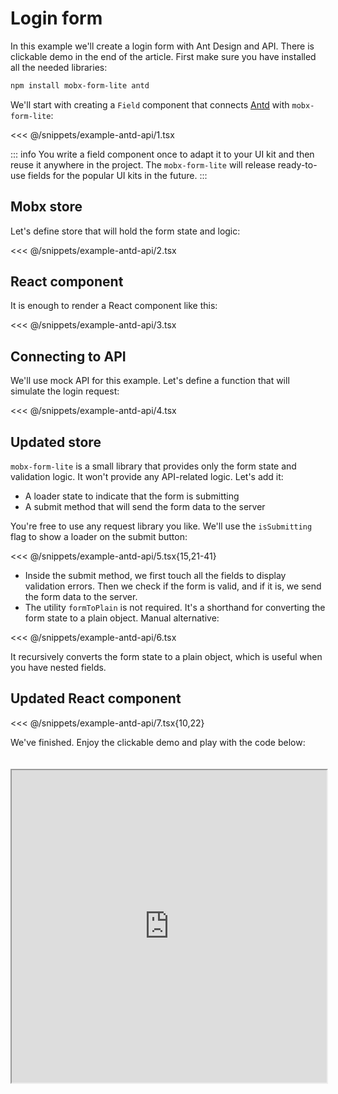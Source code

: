 # Login form

In this example we'll create a login form with Ant Design and API. There is clickable demo in the end of the article. First make sure you have installed all the needed libraries:

```bash
npm install mobx-form-lite antd
```

We'll start with creating a `Field` component that connects [Antd](https://ant.design/) with `mobx-form-lite`:

<<< @/snippets/example-antd-api/1.tsx

::: info
You write a field component once to adapt it to your UI kit and then reuse it anywhere in the project. The `mobx-form-lite` will release ready-to-use fields for the popular UI kits in the future.
:::

## Mobx store

Let's define store that will hold the form state and logic:

<<< @/snippets/example-antd-api/2.tsx

## React component

It is enough to render a React component like this:

<<< @/snippets/example-antd-api/3.tsx

## Connecting to API

We'll use mock API for this example. Let's define a function that will simulate the login request:

<<< @/snippets/example-antd-api/4.tsx

## Updated store

`mobx-form-lite` is a small library that provides only the form state and validation logic. It won't provide any API-related logic. Let's add it:

- A loader state to indicate that the form is submitting
- A submit method that will send the form data to the server

You're free to use any request library you like. We'll use the `isSubmitting` flag to show a loader on the submit button:

<<< @/snippets/example-antd-api/5.tsx{15,21-41}

- Inside the submit method, we first touch all the fields to display validation errors. Then we check if the form is valid, and if it is, we send the form data to the server.
- The utility `formToPlain` is not required. It's a shorthand for converting the form state to a plain object. Manual alternative:

<<< @/snippets/example-antd-api/6.tsx

It recursively converts the form state to a plain object, which is useful when you have nested fields.

## Updated React component

<<< @/snippets/example-antd-api/7.tsx{10,22}

We've finished. Enjoy the clickable demo and play with the code below:

<iframe src="https://stackblitz.com/edit/vite-react-ts-xagd3i?embed=1&view=preview" style="margin-top: 20px" width="100%" height="500px"></iframe>
